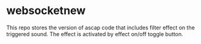 # websocketnew
This repo stores the version of ascap code that includes filter effect on the triggered sound. The effect is activated by effect on/off toggle button.
